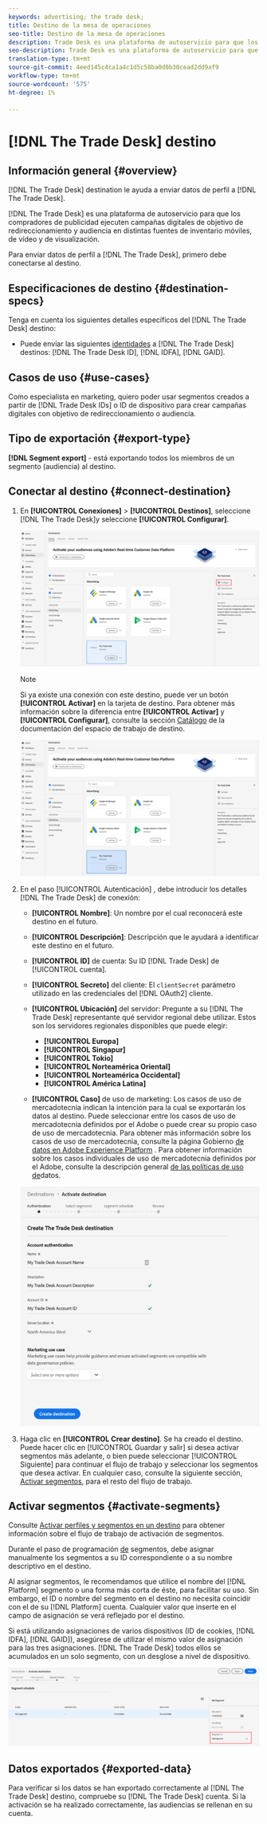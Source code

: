 ```yaml
---
keywords: advertising; the trade desk;
title: Destino de la mesa de operaciones
seo-title: Destino de la mesa de operaciones
description: Trade Desk es una plataforma de autoservicio para que los compradores de publicidad ejecuten campañas digitales de objetivo de redireccionamiento y audiencia en distintas fuentes de inventario de dispositivos móviles, de vídeo y de visualización.
seo-description: Trade Desk es una plataforma de autoservicio para que los compradores de publicidad ejecuten campañas digitales de objetivo de redireccionamiento y audiencia en distintas fuentes de inventario de dispositivos móviles, de vídeo y de visualización.
translation-type: tm+mt
source-git-commit: 4eed145c4ca1a4c1d5c58ba0d0b30cead2dd9af9
workflow-type: tm+mt
source-wordcount: '575'
ht-degree: 1%

---
```



# [!DNL The Trade Desk] destino

## Información general {#overview}

[!DNL The Trade Desk] destination le ayuda a enviar datos de perfil a [!DNL The Trade Desk].

[!DNL The Trade Desk] es una plataforma de autoservicio para que los compradores de publicidad ejecuten campañas digitales de objetivo de redireccionamiento y audiencia en distintas fuentes de inventario móviles, de vídeo y de visualización.

Para enviar datos de perfil a [!DNL The Trade Desk], primero debe conectarse al destino.

## Especificaciones de destino {#destination-specs}

Tenga en cuenta los siguientes detalles específicos del [!DNL The Trade Desk] destino:

* Puede enviar las siguientes [identidades](../../identity-service/namespaces.md) a [!DNL The Trade Desk] destinos: [!DNL The Trade Desk ID], [!DNL IDFA], [!DNL GAID].

## Casos de uso {#use-cases}

Como especialista en marketing, quiero poder usar segmentos creados a partir de [!DNL Trade Desk IDs] o ID de dispositivo para crear campañas digitales con objetivo de redireccionamiento o audiencia.

## Tipo de exportación {#export-type}

**[!DNL Segment export]** - está exportando todos los miembros de un segmento (audiencia) al destino.

## Conectar al destino {#connect-destination}

1. En **[!UICONTROL Conexiones]** > **[!UICONTROL Destinos]**, seleccione [!DNL The Trade Desk]y seleccione **[!UICONTROL Configurar]**.

   ![Configurar El Destino De Escritorio Comercial](assets/tradedesk-destination-configure.png)

   >[!NOTE]
   >
   >Si ya existe una conexión con este destino, puede ver un botón **[!UICONTROL Activar]** en la tarjeta de destino. Para obtener más información sobre la diferencia entre **[!UICONTROL Activar]** y **[!UICONTROL Configurar]**, consulte la sección [Catálogo](../destinations/destinations-workspace.md#catalog) de la documentación del espacio de trabajo de destino.
   >
   >![Activar El Destino Del Escritorio Comercial](assets/tradedesk-destination-activate.png)

1. En el paso [!UICONTROL Autenticación] , debe introducir los detalles [!DNL The Trade Desk] de conexión:

   * **[!UICONTROL Nombre]**: Un nombre por el cual reconocerá este destino en el futuro.
   * **[!UICONTROL Descripción]**: Descripción que le ayudará a identificar este destino en el futuro.
   * **[!UICONTROL ID]** de cuenta: Su ID [!DNL Trade Desk] de [!UICONTROL cuenta].
   * **[!UICONTROL Secreto]** del cliente: El `clientSecret` parámetro utilizado en las credenciales del [!DNL OAuth2] cliente.
   * **[!UICONTROL Ubicación]** del servidor: Pregunte a su [!DNL The Trade Desk] representante qué servidor regional debe utilizar. Estos son los servidores regionales disponibles que puede elegir:

      * **[!UICONTROL Europa]**
      * **[!UICONTROL Singapur]**
      * **[!UICONTROL Tokio]**
      * **[!UICONTROL Norteamérica Oriental]**
      * **[!UICONTROL Norteamérica Occidental]**
      * **[!UICONTROL América Latina]**
   * **[!UICONTROL Caso]** de uso de marketing: Los casos de uso de mercadotecnia indican la intención para la cual se exportarán los datos al destino. Puede seleccionar entre los casos de uso de mercadotecnia definidos por el Adobe o puede crear su propio caso de uso de mercadotecnia. Para obtener más información sobre los casos de uso de mercadotecnia, consulte la página Gobierno [de datos en Adobe Experience Platform](../privacy/data-governance-overview.md#destinations) . Para obtener información sobre los casos individuales de uso de mercadotecnia definidos por el Adobe, consulte la descripción general [de las políticas de uso de](../../data-governance/policies/overview.md#core-actions)datos.

   ![Paso de autenticación de asistencia técnica](assets/tradedesk-destination-authentication.png)

1. Haga clic en **[!UICONTROL Crear destino]**. Se ha creado el destino. Puede hacer clic en [!UICONTROL Guardar y salir] si desea activar segmentos más adelante, o bien puede seleccionar [!UICONTROL Siguiente] para continuar el flujo de trabajo y seleccionar los segmentos que desea activar. En cualquier caso, consulte la siguiente sección, [Activar segmentos](#activate-segments), para el resto del flujo de trabajo.

## Activar segmentos {#activate-segments}

Consulte [Activar perfiles y segmentos en un destino](activate-destinations.md#select-attributes) para obtener información sobre el flujo de trabajo de activación de segmentos.

Durante el paso de programación [de](activate-destinations.md#segment-schedule) segmentos, debe asignar manualmente los segmentos a su ID correspondiente o a su nombre descriptivo en el destino.

Al asignar segmentos, le recomendamos que utilice el nombre del [!DNL Platform] segmento o una forma más corta de éste, para facilitar su uso. Sin embargo, el ID o nombre del segmento en el destino no necesita coincidir con el de su [!DNL Platform] cuenta. Cualquier valor que inserte en el campo de asignación se verá reflejado por el destino.

Si está utilizando asignaciones de varios dispositivos (ID de cookies, [!DNL IDFA], [!DNL GAID]), asegúrese de utilizar el mismo valor de asignación para las tres asignaciones. [!DNL The Trade Desk] todos ellos se acumulados en un solo segmento, con un desglose a nivel de dispositivo.

![ID de asignación de segmentos](assets/segment-mapping-id.png)


## Datos exportados {#exported-data}

Para verificar si los datos se han exportado correctamente al [!DNL The Trade Desk] destino, compruebe su [!DNL The Trade Desk] cuenta. Si la activación se ha realizado correctamente, las audiencias se rellenan en su cuenta.

